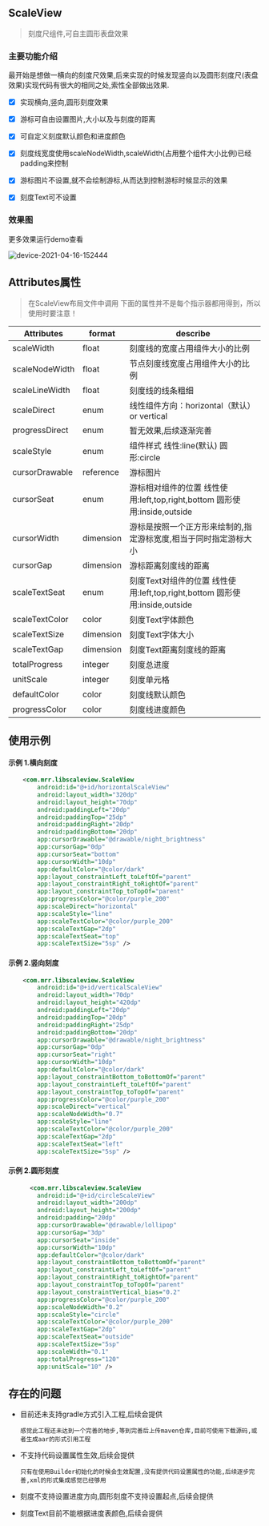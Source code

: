 
## ScaleView 
> 刻度尺组件,可自主圆形表盘效果

### 主要功能介绍
最开始是想做一横向的刻度尺效果,后来实现的时候发现竖向以及圆形刻度尺(表盘效果)实现代码有很大的相同之处,索性全部做出效果.

- [x] 实现横向,竖向,圆形刻度效果
- [x] 游标可自由设置图片,大小以及与刻度的距离
- [x] 可自定义刻度默认颜色和进度颜色
- [x] 刻度线宽度使用scaleNodeWidth,scaleWidth(占用整个组件大小比例)已经padding来控制
- [x] 游标图片不设置,就不会绘制游标,从而达到控制游标时候显示的效果
- [x] 刻度Text可不设置


### 效果图
更多效果运行demo查看

![device-2021-04-16-152444](https://user-images.githubusercontent.com/10650866/115175361-6bc25500-a0fd-11eb-9279-f42aa19f4c6f.png)


## Attributes属性
>在ScaleView布局文件中调用
下面的属性并不是每个指示器都用得到，所以使用时要注意！

|Attributes|format|describe
|---|---|---|
|scaleWidth|float|刻度线的宽度占用组件大小的比例
|scaleNodeWidth|float|节点刻度线宽度占用组件大小的比例
|scaleLineWidth|float|刻度线的线条粗细
|scaleDirect|enum|线性组件方向：horizontal（默认） or vertical 
|progressDirect|enum|暂无效果,后续逐渐完善
|scaleStyle|enum|组件样式 线性:line(默认) 圆形:circle
|cursorDrawable|reference|游标图片
|cursorSeat|enum|游标相对组件的位置 线性使用:left,top,right,bottom 圆形使用:inside,outside
|cursorWidth|dimension|游标是按照一个正方形来绘制的,指定游标宽度,相当于同时指定游标大小
|cursorGap|dimension|游标距离刻度线的距离
|scaleTextSeat|enum|刻度Text对组件的位置 线性使用:left,top,right,bottom 圆形使用:inside,outside
|scaleTextColor|color|刻度Text字体颜色
|scaleTextSize|dimension|刻度Text字体大小
|scaleTextGap|dimension|刻度Text距离刻度线的距离
|totalProgress|integer|刻度总进度
|unitScale|integer|刻度单元格
|defaultColor|color|刻度线默认颜色
|progressColor|color|刻度线进度颜色


## 使用示例

#### 示例 1.横向刻度

```xml
    <com.mrr.libscaleview.ScaleView
        android:id="@+id/horizontalScaleView"
        android:layout_width="320dp"
        android:layout_height="70dp"
        android:paddingLeft="20dp"
        android:paddingTop="25dp"
        android:paddingRight="20dp"
        android:paddingBottom="20dp"
        app:cursorDrawable="@drawable/night_brightness"
        app:cursorGap="0dp"
        app:cursorSeat="bottom"
        app:cursorWidth="10dp"
        app:defaultColor="@color/dark"
        app:layout_constraintLeft_toLeftOf="parent"
        app:layout_constraintRight_toRightOf="parent"
        app:layout_constraintTop_toTopOf="parent"
        app:progressColor="@color/purple_200"
        app:scaleDirect="horizontal"
        app:scaleStyle="line"
        app:scaleTextColor="@color/purple_200"
        app:scaleTextGap="2dp"
        app:scaleTextSeat="top"
        app:scaleTextSize="5sp" />
```

#### 示例 2.竖向刻度

```xml
    <com.mrr.libscaleview.ScaleView
        android:id="@+id/verticalScaleView"
        android:layout_width="70dp"
        android:layout_height="420dp"
        android:paddingLeft="20dp"
        android:paddingTop="20dp"
        android:paddingRight="25dp"
        android:paddingBottom="20dp"
        app:cursorDrawable="@drawable/night_brightness"
        app:cursorGap="0dp"
        app:cursorSeat="right"
        app:cursorWidth="10dp"
        app:defaultColor="@color/dark"
        app:layout_constraintBottom_toBottomOf="parent"
        app:layout_constraintLeft_toLeftOf="parent"
        app:layout_constraintTop_toTopOf="parent"
        app:progressColor="@color/purple_200"
        app:scaleDirect="vertical"
        app:scaleNodeWidth="0.7"
        app:scaleStyle="line"
        app:scaleTextColor="@color/purple_200"
        app:scaleTextGap="2dp"
        app:scaleTextSeat="left"
        app:scaleTextSize="5sp" />
```

#### 示例 2.圆形刻度

```xml
      <com.mrr.libscaleview.ScaleView
        android:id="@+id/circleScaleView"
        android:layout_width="200dp"
        android:layout_height="200dp"
        android:padding="20dp"
        app:cursorDrawable="@drawable/lollipop"
        app:cursorGap="3dp"
        app:cursorSeat="inside"
        app:cursorWidth="10dp"
        app:defaultColor="@color/dark"
        app:layout_constraintBottom_toBottomOf="parent"
        app:layout_constraintLeft_toLeftOf="parent"
        app:layout_constraintRight_toRightOf="parent"
        app:layout_constraintTop_toTopOf="parent"
        app:layout_constraintVertical_bias="0.2"
        app:progressColor="@color/purple_200"
        app:scaleNodeWidth="0.2"
        app:scaleStyle="circle"
        app:scaleTextColor="@color/purple_200"
        app:scaleTextGap="2dp"
        app:scaleTextSeat="outside"
        app:scaleTextSize="5sp"
        app:scaleWidth="0.1"
        app:totalProgress="120"
        app:unitScale="10" />
```

## 存在的问题

* 目前还未支持gradle方式引入工程,后续会提供

  `感觉此工程还未达到一个完善的地步,等到完善后上传maven仓库,目前可使用下载源码,或者生成aar的形式引用工程`
  
* 不支持代码设置属性生效,后续会提供
  
  `只有在使用Builder初始化的时候会生效配置,没有提供代码设置属性的功能,后续逐步完善,xml的形式集成感觉已经够用`
  
  
* 刻度不支持设置进度方向,圆形刻度不支持设置起点,后续会提供

* 刻度Text目前不能根据进度表颜色,后续会提供
  
  
